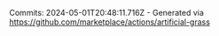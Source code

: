 Commits: 2024-05-01T20:48:11.716Z - Generated via https://github.com/marketplace/actions/artificial-grass
<br>
